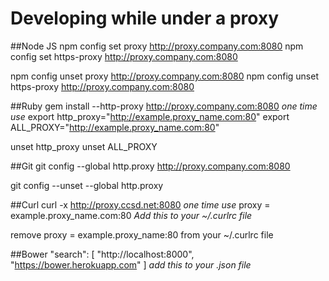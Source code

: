 # Developing while under a proxy
##Node JS
npm config set proxy http://proxy.company.com:8080
npm config set https-proxy http://proxy.company.com:8080

npm config unset proxy http://proxy.company.com:8080
npm config unset https-proxy http://proxy.company.com:8080

##Ruby
gem install --http-proxy http://proxy.company.com:8080 *one time use*
export http_proxy="http://example.proxy_name.com:80"
export ALL_PROXY="http://example.proxy_name.com:80"

unset http_proxy
unset ALL_PROXY

##Git
git config --global http.proxy http://proxy.company.com:8080

git config --unset --global http.proxy

##Curl
curl -x http://proxy.ccsd.net:8080 <command> *one time use*
proxy = example.proxy_name.com:80 *Add this to your ~/.curlrc file*

remove proxy = example.proxy_name:80 from your ~/.curlrc file

##Bower
"search": [
    "http://localhost:8000",
    "https://bower.herokuapp.com"
  ] *add this to your .json file*
